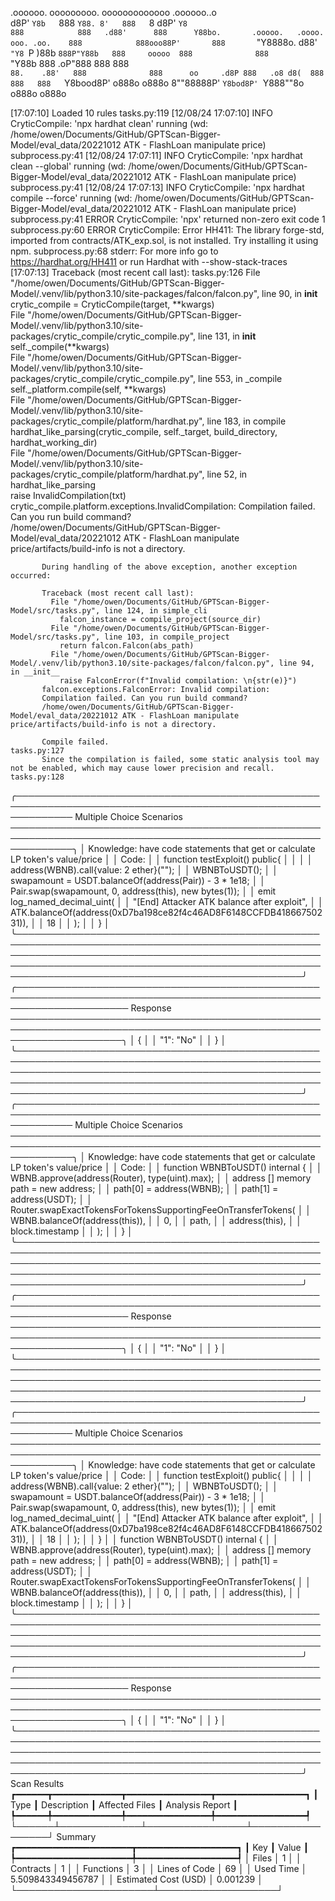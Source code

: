 

  .oooooo.    ooooooooo.   ooooooooooooo  .oooooo..o                                 
 d8P'  `Y8b   `888   `Y88. 8'   888   `8 d8P'    `Y8                                 
888            888   .d88'      888      Y88bo.       .ooooo.   .oooo.   ooo. .oo.   
888            888ooo88P'       888       `"Y8888o.  d88' `"Y8 `P  )88b  `888P"Y88b  
888     ooooo  888              888           `"Y88b 888        .oP"888   888   888  
`88.    .88'   888              888      oo     .d8P 888   .o8 d8(  888   888   888  
 `Y8bood8P'   o888o            o888o     8""88888P'  `Y8bod8P' `Y888""8o o888o o888o                                                        


                                                                   

[17:07:10] Loaded 10 rules                                                                                                                                                                                                                  tasks.py:119
[12/08/24 17:07:10] INFO     CryticCompile: 'npx hardhat clean' running (wd: /home/owen/Documents/GitHub/GPTScan-Bigger-Model/eval_data/20221012 ATK - FlashLoan manipulate price)                                                      subprocess.py:41
[12/08/24 17:07:11] INFO     CryticCompile: 'npx hardhat clean --global' running (wd: /home/owen/Documents/GitHub/GPTScan-Bigger-Model/eval_data/20221012 ATK - FlashLoan manipulate price)                                             subprocess.py:41
[12/08/24 17:07:13] INFO     CryticCompile: 'npx hardhat compile --force' running (wd: /home/owen/Documents/GitHub/GPTScan-Bigger-Model/eval_data/20221012 ATK - FlashLoan manipulate price)                                            subprocess.py:41
                    ERROR    CryticCompile: 'npx' returned non-zero exit code 1                                                                                                                                                         subprocess.py:60
                    ERROR    CryticCompile: Error HH411: The library forge-std, imported from contracts/ATK_exp.sol, is not installed. Try installing it using npm.                                                                     subprocess.py:68
                             stderr: For more info go to https://hardhat.org/HH411 or run Hardhat with --show-stack-traces                                                                                                                              
[17:07:13] Traceback (most recent call last):                                                                                                                                                                                               tasks.py:126
             File "/home/owen/Documents/GitHub/GPTScan-Bigger-Model/.venv/lib/python3.10/site-packages/falcon/falcon.py", line 90, in __init__                                                                                                          
               crytic_compile = CryticCompile(target, **kwargs)                                                                                                                                                                                         
             File "/home/owen/Documents/GitHub/GPTScan-Bigger-Model/.venv/lib/python3.10/site-packages/crytic_compile/crytic_compile.py", line 131, in __init__                                                                                         
               self._compile(**kwargs)                                                                                                                                                                                                                  
             File "/home/owen/Documents/GitHub/GPTScan-Bigger-Model/.venv/lib/python3.10/site-packages/crytic_compile/crytic_compile.py", line 553, in _compile                                                                                         
               self._platform.compile(self, **kwargs)                                                                                                                                                                                                   
             File "/home/owen/Documents/GitHub/GPTScan-Bigger-Model/.venv/lib/python3.10/site-packages/crytic_compile/platform/hardhat.py", line 183, in compile                                                                                        
               hardhat_like_parsing(crytic_compile, self._target, build_directory, hardhat_working_dir)                                                                                                                                                 
             File "/home/owen/Documents/GitHub/GPTScan-Bigger-Model/.venv/lib/python3.10/site-packages/crytic_compile/platform/hardhat.py", line 52, in hardhat_like_parsing                                                                            
               raise InvalidCompilation(txt)                                                                                                                                                                                                            
           crytic_compile.platform.exceptions.InvalidCompilation: Compilation failed. Can you run build command?                                                                                                                                        
           /home/owen/Documents/GitHub/GPTScan-Bigger-Model/eval_data/20221012 ATK - FlashLoan manipulate price/artifacts/build-info is not a directory.                                                                                                
                                                                                                                                                                                                                                                        
           During handling of the above exception, another exception occurred:                                                                                                                                                                          
                                                                                                                                                                                                                                                        
           Traceback (most recent call last):                                                                                                                                                                                                           
             File "/home/owen/Documents/GitHub/GPTScan-Bigger-Model/src/tasks.py", line 124, in simple_cli                                                                                                                                              
               falcon_instance = compile_project(source_dir)                                                                                                                                                                                            
             File "/home/owen/Documents/GitHub/GPTScan-Bigger-Model/src/tasks.py", line 103, in compile_project                                                                                                                                         
               return falcon.Falcon(abs_path)                                                                                                                                                                                                           
             File "/home/owen/Documents/GitHub/GPTScan-Bigger-Model/.venv/lib/python3.10/site-packages/falcon/falcon.py", line 94, in __init__                                                                                                          
               raise FalconError(f"Invalid compilation: \n{str(e)}")                                                                                                                                                                                    
           falcon.exceptions.FalconError: Invalid compilation:                                                                                                                                                                                          
           Compilation failed. Can you run build command?                                                                                                                                                                                               
           /home/owen/Documents/GitHub/GPTScan-Bigger-Model/eval_data/20221012 ATK - FlashLoan manipulate price/artifacts/build-info is not a directory.                                                                                                
                                                                                                                                                                                                                                                        
           Compile failed.                                                                                                                                                                                                                  tasks.py:127
           Since the compilation is failed, some static analysis tool may not be enabled, which may cause lower precision and recall.                                                                                                       tasks.py:128
╭───────────────────────────────────────────────────────────────────────────────────────────────────────────── Multiple Choice Scenarios ──────────────────────────────────────────────────────────────────────────────────────────────────────────────╮
│ Knowledge: have code statements that get or calculate LP token's value/price                                                                                                                                                                         │
│ Code:                                                                                                                                                                                                                                                │
│     function testExploit() public{                                                                                                                                                                                                                   │
│                                                                                                                                                                                                                                                      │
│         address(WBNB).call{value: 2 ether}("");                                                                                                                                                                                                      │
│         WBNBToUSDT();                                                                                                                                                                                                                                │
│         swapamount = USDT.balanceOf(address(Pair)) - 3 * 1e18;                                                                                                                                                                                       │
│         Pair.swap(swapamount, 0, address(this), new bytes(1));                                                                                                                                                                                       │
│         emit log_named_decimal_uint(                                                                                                                                                                                                                 │
│             "[End] Attacker ATK balance after exploit",                                                                                                                                                                                              │
│             ATK.balanceOf(address(0xD7ba198ce82f4c46AD8F6148CCFDB41866750231)),                                                                                                                                                                      │
│             18                                                                                                                                                                                                                                       │
│         );                                                                                                                                                                                                                                           │
│     }                                                                                                                                                                                                                                                │
╰──────────────────────────────────────────────────────────────────────────────────────────────────────────────────────────────────────────────────────────────────────────────────────────────────────────────────────────────────────────────────────╯
╭────────────────────────────────────────────────────────────────────────────────────────────────────────────────────── Response ──────────────────────────────────────────────────────────────────────────────────────────────────────────────────────╮
│ {                                                                                                                                                                                                                                                    │
│     "1": "No"                                                                                                                                                                                                                                        │
│ }                                                                                                                                                                                                                                                    │
╰──────────────────────────────────────────────────────────────────────────────────────────────────────────────────────────────────────────────────────────────────────────────────────────────────────────────────────────────────────────────────────╯
╭───────────────────────────────────────────────────────────────────────────────────────────────────────────── Multiple Choice Scenarios ──────────────────────────────────────────────────────────────────────────────────────────────────────────────╮
│ Knowledge: have code statements that get or calculate LP token's value/price                                                                                                                                                                         │
│ Code:                                                                                                                                                                                                                                                │
│     function WBNBToUSDT() internal {                                                                                                                                                                                                                 │
│         WBNB.approve(address(Router), type(uint).max);                                                                                                                                                                                               │
│         address [] memory path = new address[](2);                                                                                                                                                                                                   │
│         path[0] = address(WBNB);                                                                                                                                                                                                                     │
│         path[1] = address(USDT);                                                                                                                                                                                                                     │
│         Router.swapExactTokensForTokensSupportingFeeOnTransferTokens(                                                                                                                                                                                │
│             WBNB.balanceOf(address(this)),                                                                                                                                                                                                           │
│             0,                                                                                                                                                                                                                                       │
│             path,                                                                                                                                                                                                                                    │
│             address(this),                                                                                                                                                                                                                           │
│             block.timestamp                                                                                                                                                                                                                          │
│         );                                                                                                                                                                                                                                           │
│     }                                                                                                                                                                                                                                                │
╰──────────────────────────────────────────────────────────────────────────────────────────────────────────────────────────────────────────────────────────────────────────────────────────────────────────────────────────────────────────────────────╯
╭────────────────────────────────────────────────────────────────────────────────────────────────────────────────────── Response ──────────────────────────────────────────────────────────────────────────────────────────────────────────────────────╮
│ {                                                                                                                                                                                                                                                    │
│     "1": "No"                                                                                                                                                                                                                                        │
│ }                                                                                                                                                                                                                                                    │
╰──────────────────────────────────────────────────────────────────────────────────────────────────────────────────────────────────────────────────────────────────────────────────────────────────────────────────────────────────────────────────────╯
╭───────────────────────────────────────────────────────────────────────────────────────────────────────────── Multiple Choice Scenarios ──────────────────────────────────────────────────────────────────────────────────────────────────────────────╮
│ Knowledge: have code statements that get or calculate LP token's value/price                                                                                                                                                                         │
│ Code:                                                                                                                                                                                                                                                │
│     function testExploit() public{                                                                                                                                                                                                                   │
│                                                                                                                                                                                                                                                      │
│         address(WBNB).call{value: 2 ether}("");                                                                                                                                                                                                      │
│         WBNBToUSDT();                                                                                                                                                                                                                                │
│         swapamount = USDT.balanceOf(address(Pair)) - 3 * 1e18;                                                                                                                                                                                       │
│         Pair.swap(swapamount, 0, address(this), new bytes(1));                                                                                                                                                                                       │
│         emit log_named_decimal_uint(                                                                                                                                                                                                                 │
│             "[End] Attacker ATK balance after exploit",                                                                                                                                                                                              │
│             ATK.balanceOf(address(0xD7ba198ce82f4c46AD8F6148CCFDB41866750231)),                                                                                                                                                                      │
│             18                                                                                                                                                                                                                                       │
│         );                                                                                                                                                                                                                                           │
│     }                                                                                                                                                                                                                                                │
│     function WBNBToUSDT() internal {                                                                                                                                                                                                                 │
│         WBNB.approve(address(Router), type(uint).max);                                                                                                                                                                                               │
│         address [] memory path = new address[](2);                                                                                                                                                                                                   │
│         path[0] = address(WBNB);                                                                                                                                                                                                                     │
│         path[1] = address(USDT);                                                                                                                                                                                                                     │
│         Router.swapExactTokensForTokensSupportingFeeOnTransferTokens(                                                                                                                                                                                │
│             WBNB.balanceOf(address(this)),                                                                                                                                                                                                           │
│             0,                                                                                                                                                                                                                                       │
│             path,                                                                                                                                                                                                                                    │
│             address(this),                                                                                                                                                                                                                           │
│             block.timestamp                                                                                                                                                                                                                          │
│         );                                                                                                                                                                                                                                           │
│     }                                                                                                                                                                                                                                                │
╰──────────────────────────────────────────────────────────────────────────────────────────────────────────────────────────────────────────────────────────────────────────────────────────────────────────────────────────────────────────────────────╯
╭────────────────────────────────────────────────────────────────────────────────────────────────────────────────────── Response ──────────────────────────────────────────────────────────────────────────────────────────────────────────────────────╮
│ {                                                                                                                                                                                                                                                    │
│     "1": "No"                                                                                                                                                                                                                                        │
│ }                                                                                                                                                                                                                                                    │
╰──────────────────────────────────────────────────────────────────────────────────────────────────────────────────────────────────────────────────────────────────────────────────────────────────────────────────────────────────────────────────────╯
                      Scan Results                       
┏━━━━━━┳━━━━━━━━━━━━━┳━━━━━━━━━━━━━━━━┳━━━━━━━━━━━━━━━━━┓
┃ Type ┃ Description ┃ Affected Files ┃ Analysis Report ┃
┡━━━━━━╇━━━━━━━━━━━━━╇━━━━━━━━━━━━━━━━╇━━━━━━━━━━━━━━━━━┩
└──────┴─────────────┴────────────────┴─────────────────┘
                  Summary                   
┏━━━━━━━━━━━━━━━━━━━━━━┳━━━━━━━━━━━━━━━━━━━┓
┃ Key                  ┃ Value             ┃
┡━━━━━━━━━━━━━━━━━━━━━━╇━━━━━━━━━━━━━━━━━━━┩
│ Files                │ 1                 │
│ Contracts            │ 1                 │
│ Functions            │ 3                 │
│ Lines of Code        │ 69                │
│ Used Time            │ 5.509843349456787 │
│ Estimated Cost (USD) │ 0.001239          │
└──────────────────────┴───────────────────┘
